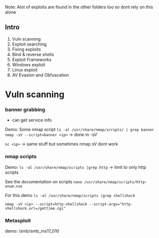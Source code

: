 Note: Alot of exploits are found in the other folders too so dont rely on this alone

## Intro

1. Vuln scanning
2. Exploit searching
3. Fixing exploits
4. Bind & reverse shells
5. Exploit Frameworks
6. Windows exploit
7. Linux exploit
8. AV Evasion and Obfuscation


# Vuln scanning
### banner grabbing
- can get service info

Demo:
Some nmap script
`ls -al /usr/share/nmap/scripts/ | grep banner`
`nmap -sV --script=banner <ip>` -> done in -sV

`nc <ip>` -> same stuff but sometimes nmap sV dont work

### nmap scripts
Demo:
`ls -al /usr/share/nmap/scripts |grep http` -> limit to only http scripts

See the documentation on scripts
`nano /usr/share/nmap/scripts/http-enum.nse`

For this demo
`ls -al /usr/share/nmap/scripts |grep shellshock`

`nmap -sV <ip> --script=http-shellshock --script-args="http-shellshock.url=/gettime.cgi"`

### Metasploit

demo:
/smb/smb_ms17_010